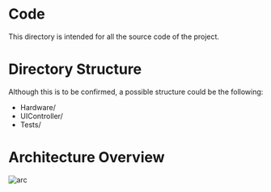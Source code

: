 # Code
This directory is intended for all the source code of the project.

# Directory Structure
Although this is to be confirmed, a possible structure could be the following:

 - Hardware/
 - UIController/
 - Tests/

# Architecture Overview
![arc]

[arc]: https://i.imgur.com/5VE6bjX.png "Architecture diagram"
